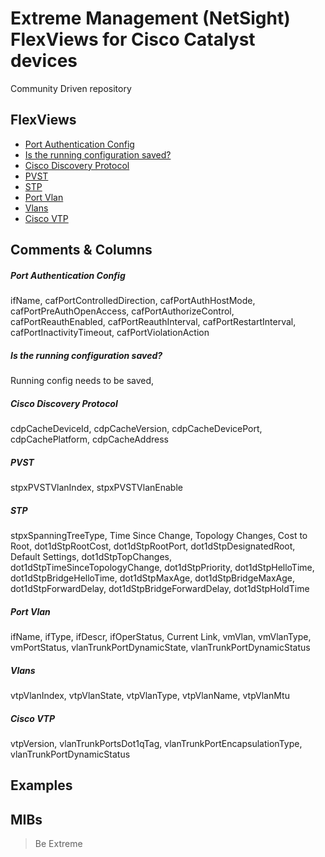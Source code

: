 # Extreme Management (NetSight) FlexViews for Cisco Catalyst devices

Community Driven repository

## FlexViews
* [Port Authentication Config](tpl/CiscoAuth.tpl?raw=true)
* [Is the running configuration saved?](tpl/CiscoConfig.tpl?raw=true)
* [Cisco Discovery Protocol](tpl/CiscoDP.tpl?raw=true)
* [PVST](tpl/CiscoPVST.tpl?raw=true)
* [STP](tpl/CiscoSTP.tpl?raw=true)
* [Port Vlan](tpl/CiscoPVID.tpl?raw=true)
* [Vlans](tpl/CiscoVLANs.tpl?raw=true)
* [Cisco VTP](tpl/CiscoVTP.tpl?raw=true)

## Comments & Columns
##### Port Authentication Config
ifName, cafPortControlledDirection, cafPortAuthHostMode, cafPortPreAuthOpenAccess, cafPortAuthorizeControl, cafPortReauthEnabled, cafPortReauthInterval, cafPortRestartInterval, cafPortInactivityTimeout, cafPortViolationAction
##### Is the running configuration saved?
Running config needs to be saved,
##### Cisco Discovery Protocol
cdpCacheDeviceId, cdpCacheVersion, cdpCacheDevicePort, cdpCachePlatform, cdpCacheAddress
##### PVST
stpxPVSTVlanIndex, stpxPVSTVlanEnable
##### STP
stpxSpanningTreeType, Time Since Change, Topology Changes, Cost to Root, dot1dStpRootCost, dot1dStpRootPort, dot1dStpDesignatedRoot, Default Settings, dot1dStpTopChanges, dot1dStpTimeSinceTopologyChange, dot1dStpPriority, dot1dStpHelloTime, dot1dStpBridgeHelloTime, dot1dStpMaxAge, dot1dStpBridgeMaxAge, dot1dStpForwardDelay, dot1dStpBridgeForwardDelay, dot1dStpHoldTime
##### Port Vlan
ifName, ifType, ifDescr, ifOperStatus, Current Link, vmVlan, vmVlanType, vmPortStatus, vlanTrunkPortDynamicState, vlanTrunkPortDynamicStatus
##### Vlans
vtpVlanIndex, vtpVlanState, vtpVlanType, vtpVlanName, vtpVlanMtu
##### Cisco VTP
vtpVersion, vlanTrunkPortsDot1qTag, vlanTrunkPortEncapsulationType, vlanTrunkPortDynamicStatus

## Examples

## MIBs

>Be Extreme